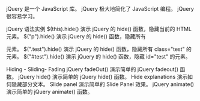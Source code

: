 jQuery 是一个 JavaScript 库。
jQuery 极大地简化了 JavaScript 编程。
jQuery 很容易学习。

jQuery 语法实例
$(this).hide()
演示 jQuery 的 hide() 函数，隐藏当前的 HTML 元素。
$("p").hide()
演示 jQuery 的 hide() 函数，隐藏所有 <p> 元素。
$(".test").hide()
演示 jQuery 的 hide() 函数，隐藏所有 class="test" 的元素。
$("#test").hide()
演示 jQuery 的 hide() 函数，隐藏 id="test" 的元素。

Hiding - Sliding- Fading
jQuery fadeOut()
演示简单的 jQuery fadeout() 函数。
jQuery hide()
演示简单的 jQuery hide() 函数。
Hide explanations
演示如何隐藏部分文本。
Slide panel
演示简单的 Slide Panel 效果。
jQuery animate()
演示简单的 jQuery animate() 函数。